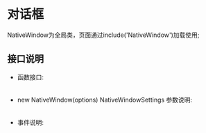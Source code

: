 ﻿# 对话框
  NativeWindow为全局类，页面通过include('NativeWindow')加载使用;  
  <link rel="stylesheet" type="text/css" href="docs/css/common.css" />
  <script src="docs/js/string.js" type="text/javascript" charset="utf-8"></script>
  <script src="docs/js/template.js" type="text/javascript" charset="utf-8"></script>
  <script src="docs/js/NativeWindow.js" type="text/javascript" charset="utf-8"></script>
  
## 接口说明
<ul><li class="param">函数接口:</li></ul>

<table id="method" class="table" >
</table> 

<ul><li class="param">new NativeWindow(options) NativeWindowSettings 参数说明:</li></ul>

<table id="settings" class="table">
</table>

<ul><li class="param">事件说明:</li></ul>

<table id="event" class="table" >
     
</table>